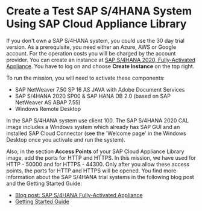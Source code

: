 # Create a Test SAP S/4HANA System Using SAP Cloud Appliance Library

If you don't own a SAP S/4HANA system, you could use the 30 day trial version. As a prerequisite, you need either an Azure, AWS or Google account. For the operation costs you will be charged by the account provider. 
You can create an instance at [SAP S/4HANA 2020, Fully-Activated Appliance](https://cal.sap.com/catalog#/solutions/7a3ebd3e-d005-4c70-ae35-40a167aed981). You have to log on and choose **Create Instance** on the top right.

To run the mission, you will need to activate these components:
* SAP NetWeaver 7.50 SP 16 AS JAVA with Adobe Document Services
* SAP S/4HANA 2020 SP00 & SAP HANA DB 2.0 (based on SAP NetWeaver AS ABAP 7.55)
* Windows Remote Desktop

In the SAP S/4HANA system use client 100. 
The SAP S/4HANA 2020 CAL image includes a Windows system which already has SAP GUI and an installed SAP Cloud Connector (see the 'Welcome page' in the Windows Desktop once you activate and run the system).

Also, in the section **Access Points** of your SAP Cloud Appliance Library image, add the ports for HTTP and HTTPS. In this mission, we have used for HTTP - 50000 and for HTTPS - 44300. Only after you allow these access points, the ports for HTTP and HTTPS will be opened. 
You find more information about the SAP S/4HANA trial systems in the following blog post and the Getting Started Guide:

* [Blog post: SAP S/4HANA Fully-Activated Appliance](https://blogs.sap.com/2018/12/12/sap-s4hana-fully-activated-appliance-create-your-sap-s4hana-1809-system-in-a-fraction-of-the-usual-setup-time/)
* [Getting Started Guide](https://www.sap.com/cmp/oth/crm-s4hana/s4hana-on-premise-trial.html?pdf-asset=4276422b-487d-0010-87a3-c30de2ffd8ff&page=20)
